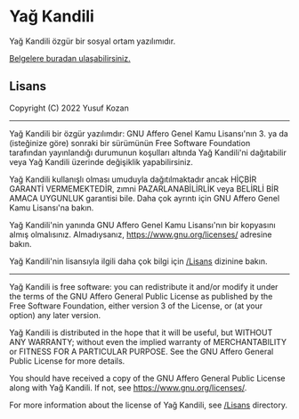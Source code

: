 # Yağ Kandili


Yağ Kandili özgür bir sosyal ortam yazılımıdır.

[Belgelere buradan ulaşabilirsiniz.](/Belgeler)

## Lisans
Copyright (C) 2022 Yusuf Kozan

---

Yağ Kandili bir özgür yazılımdır: GNU Affero Genel Kamu Lisansı'nın 3.
ya da (isteğinize göre) sonraki bir sürümünün Free Software Foundation
tarafından yayınlandığı durumunun koşulları altında Yağ Kandili'ni
dağıtabilir veya Yağ Kandili üzerinde değişiklik yapabilirsiniz.

Yağ Kandili kullanışlı olması umuduyla dağıtılmaktadır ancak HİÇBİR
GARANTİ VERMEMEKTEDİR, zımni PAZARLANABİLİRLİK veya BELİRLİ BİR
AMACA UYGUNLUK garantisi bile. Daha çok ayrıntı için GNU Affero
Genel Kamu Lisansı'na bakın.

Yağ Kandili'nin yanında GNU Affero Genel Kamu Lisansı'nın bir kopyasını
almış olmalısınız. Almadıysanız, <https://www.gnu.org/licenses/>
adresine bakın.

Yağ Kandili'nin lisansıyla ilgili daha çok bilgi için [/Lisans](/Lisans)
dizinine bakın.

---

Yağ Kandili is free software: you can redistribute it and/or modify
it under the terms of the GNU Affero General Public License as
published by the Free Software Foundation, either version 3 of the
License, or (at your option) any later version.

Yağ Kandili is distributed in the hope that it will be useful,
but WITHOUT ANY WARRANTY; without even the implied warranty of
MERCHANTABILITY or FITNESS FOR A PARTICULAR PURPOSE. See the
GNU Affero General Public License for more details.

You should have received a copy of the GNU Affero General Public License
along with Yağ Kandili. If not, see <https://www.gnu.org/licenses/>.

For more information about the license of Yağ Kandili, see
[/Lisans](/Lisans) directory.